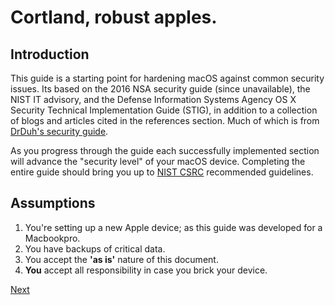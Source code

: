 

Cortland, robust apples.
=======================


Introduction
------------

This guide is a starting point for hardening macOS against common security issues. 
Its based on the 2016 NSA security guide (since unavailable), the NIST 
IT advisory, and the Defense Information Systems Agency OS X Security Technical Implementation Guide (STIG), in addition to a collection of blogs and articles cited
in the references section. Much of which is from [DrDuh's security guide](https://github.com/drduh/macOS-Security-and-Privacy-Guide/blob/master/README.md).


As you progress through the guide each successfully implemented section will advance 
the "security level" of your macOS device. Completing the entire guide should bring
you up to [NIST CSRC](https://csrc.nist.gov/) recommended guidelines.


Assumptions
-----------

1. You're setting up a new Apple device; as this guide was developed for a Macbookpro.
2. You have backups of critical data.
3. You accept the **'as is'** nature of this document.
4. **You** accept all responsibility in case you brick your device.


[Next](pages/model.md)

